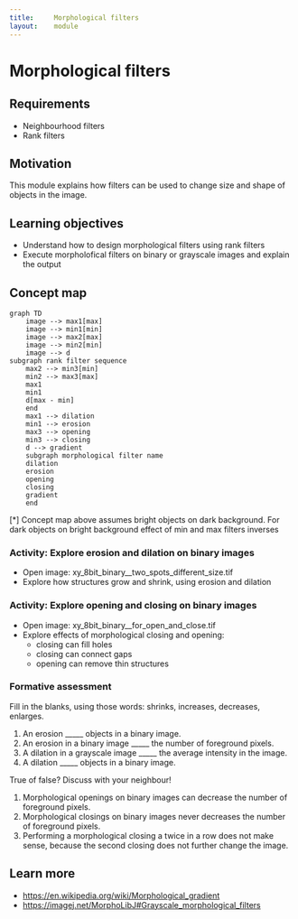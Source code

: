 ```yaml
---
title:     Morphological filters
layout:    module
---
```


# Morphological filters

## Requirements

- Neighbourhood filters
- Rank filters

## Motivation

This module explains how filters can be used to change size and shape of objects in the image.

## Learning objectives
- Understand how to design morphological filters using rank filters
- Execute morpholofical filters on binary or grayscale images and explain the output

## Concept map
```mermaid
graph TD
    image --> max1[max]
    image --> min1[min]
    image --> max2[max]
    image --> min2[min]
    image --> d
subgraph rank filter sequence
    max2 --> min3[min]
    min2 --> max3[max]
    max1
    min1
    d[max - min]
    end
    max1 --> dilation
    min1 --> erosion
    max3 --> opening
    min3 --> closing
    d --> gradient
    subgraph morphological filter name
    dilation
    erosion
    opening
    closing
    gradient
    end
```

[*] Concept map above assumes bright objects on dark background. For dark objects on bright background effect of min and max filters inverses

### Activity: Explore erosion and dilation on binary images

- Open image: xy_8bit_binary__two_spots_different_size.tif
- Explore how structures grow and shrink, using erosion and dilation

### Activity: Explore opening and closing on binary images

- Open image: xy_8bit_binary__for_open_and_close.tif
- Explore effects of morphological closing and opening:
	- closing can fill holes
	- closing can connect gaps
	- opening can remove thin structures

### Formative assessment

Fill in the blanks, using those words: shrinks, increases, decreases, enlarges.

1. An erosion _____ objects in a binary image.
2. An erosion in a binary image _____ the number of foreground pixels.
3. A dilation in a grayscale image _____ the average intensity in the image.
4. A dilation _____ objects in a binary image.


True of false? Discuss with your neighbour!

1. Morphological openings on binary images can decrease the number of foreground pixels.
2. Morphological closings on binary images never decreases the number of foreground pixels.
3. Performing a morphological closing a twice in a row does not make sense, because the second closing does not further change the image.

## Learn more

- https://en.wikipedia.org/wiki/Morphological_gradient
- https://imagej.net/MorphoLibJ#Grayscale_morphological_filters
